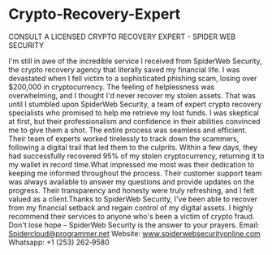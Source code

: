 # Crypto-Recovery-Expert
CONSULT A LICENSED CRYPTO RECOVERY EXPERT - SPIDER WEB SECURITY

I'm still in awe of the incredible service I received from SpiderWeb Security, the crypto recovery agency that literally saved my financial life. I was devastated when I fell victim to a sophisticated phishing scam, losing over $200,000 in cryptocurrency. The feeling of helplessness was overwhelming, and I thought I'd never recover my stolen assets. That was until I stumbled upon SpiderWeb Security, a team of expert crypto recovery specialists who promised to help me retrieve my lost funds. I was skeptical at first, but their professionalism and confidence in their abilities convinced me to give them a shot.
The entire process was seamless and efficient. Their team of experts worked tirelessly to track down the scammers, following a digital trail that led them to the culprits. Within a few days, they had successfully recovered 95% of my stolen cryptocurrency, returning it to my wallet in record time.What impressed me most was their dedication to keeping me informed throughout the process. Their customer support team was always available to answer my questions and provide updates on the progress. Their transparency and honesty were truly refreshing, and I felt valued as a client.Thanks to SpiderWeb Security, I've been able to recover from my financial setback and regain control of my digital assets. I highly recommend their services to anyone who's been a victim of crypto fraud. Don't lose hope – SpiderWeb Security is the answer to your prayers.
Email:  Spidercloud@programmer.net
Website: www.spiderwebsecurityonline.com
Whatsapp: +1 (253) 262‑9580
